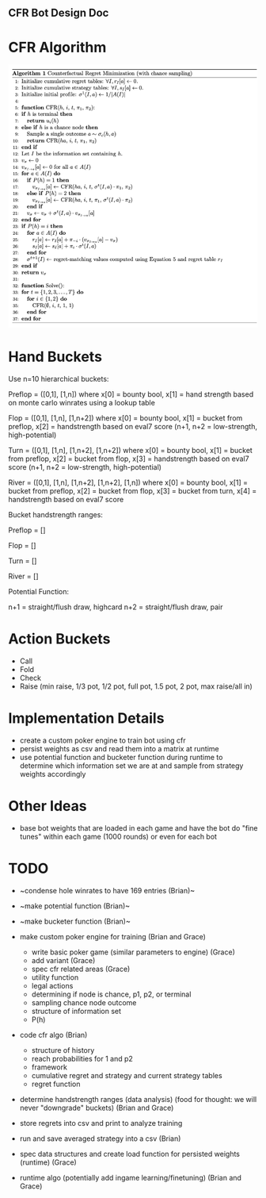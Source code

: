 ## CFR Bot Design Doc

# CFR Algorithm
![Pseudocode](image.png)

# Hand Buckets
Use n=10 hierarchical buckets:

Preflop = ([0,1], [1,n]) 
    where x[0] = bounty bool, x[1] = hand strength based on monte carlo winrates using a lookup table

Flop = ([0,1], [1,n], [1,n+2]) 
    where x[0] = bounty bool, x[1] = bucket from preflop, x[2] = handstrength based on eval7 score (n+1, n+2 = low-strength, high-potential)

Turn = ([0,1], [1,n], [1,n+2], [1,n+2])
    where x[0] = bounty bool, x[1] = bucket from preflop, x[2] = bucket from flop, x[3] = handstrength based on eval7 score (n+1, n+2 = low-strength, high-potential)

River = ([0,1], [1,n], [1,n+2], [1,n+2], [1,n]) 
    where x[0] = bounty bool, x[1] = bucket from preflop, x[2] = bucket from flop, x[3] = bucket from turn, x[4] = handstrength based on eval7 score 

Bucket handstrength ranges:

Preflop = []

Flop = []

Turn = []

River = []

Potential Function:

n+1 = straight/flush draw, highcard
n+2 = straight/flush draw, pair

# Action Buckets
- Call
- Fold
- Check
- Raise (min raise, 1/3 pot, 1/2 pot, full pot, 1.5 pot, 2 pot, max raise/all in)

# Implementation Details
- create a custom poker engine to train bot using cfr
- persist weights as csv and read them into a matrix at runtime
- use potential function and bucketer function during runtime to determine which information set we are at and sample from strategy weights accordingly

# Other Ideas
- base bot weights that are loaded in each game and have the bot do "fine tunes" within each game (1000 rounds) or even for each bot

# TODO
- ~condense hole winrates to have 169 entries (Brian)~
- ~make potential function (Brian)~
- ~make bucketer function (Brian)~

- make custom poker engine for training (Brian and Grace)
    - write basic poker game (similar parameters to engine) (Grace)
    - add variant (Grace)
    - spec cfr related areas (Grace)
    - utility function
    - legal actions
    - determining if node is chance, p1, p2, or terminal
    - sampling chance node outcome
    - structure of information set
    - P(h)
    
- code cfr algo (Brian)
    - structure of history
    - reach probabilities for 1 and p2 
    - framework
    - cumulative regret and strategy and current strategy tables
    - regret function 

- determine handstrength ranges (data analysis) (food for thought: we will never "downgrade" buckets) (Brian and Grace)
- store regrets into csv and print to analyze training
- run and save averaged strategy into a csv (Brian)
- spec data structures and create load function for persisted weights (runtime) (Grace)
- runtime algo (potentially add ingame learning/finetuning) (Brian and Grace)
